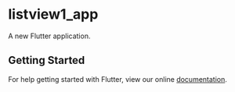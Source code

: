 # listview1_app

A new Flutter application.

## Getting Started

For help getting started with Flutter, view our online
[documentation](https://flutter.io/).
